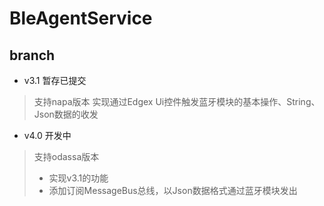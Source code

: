 # BleAgentService
## branch
- v3.1  暂存已提交
> 支持napa版本
> 实现通过Edgex Ui控件触发蓝牙模块的基本操作、String、Json数据的收发
>

- v4.0  开发中
> 支持odassa版本
> - 实现v3.1的功能
> - 添加订阅MessageBus总线，以Json数据格式通过蓝牙模块发出
>
